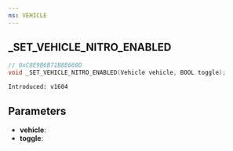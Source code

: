 ```yaml
---
ns: VEHICLE
---
```

## _SET_VEHICLE_NITRO_ENABLED

```c
// 0xC8E9B6B71B8E660D
void _SET_VEHICLE_NITRO_ENABLED(Vehicle vehicle, BOOL toggle);
```

```
Introduced: v1604
```

## Parameters
* **vehicle**:
* **toggle**:

